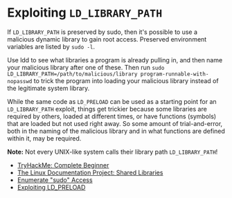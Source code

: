 # Exploiting `LD_LIBRARY_PATH`

If `LD_LIBRARY_PATH` is preserved by sudo, then it's possible to use a malicious dynamic library to gain root access. Preserved environment variables are listed by `sudo -l`.

Use ldd to see what libraries a program is already pulling in, and then name your malicious library after one of these. Then run `sudo LD_LIBRARY_PATH=/path/to/malicious/library program-runnable-with-nopasswd` to trick the program into loading your malicious library instead of the legitimate system library.

While the same code as `LD_PRELOAD` can be used as a starting point for an `LD_LIBRARY_PATH` exploit, things get trickier because some libraries are required by others, loaded at different times, or have functions (symbols) that are loaded but not used right away. So some amount of trial-and-error, both in the naming of the malicious library and in what functions are defined within it, may be required.

**Note:** Not every UNIX-like system calls their library path `LD_LIBRARY_PATH`!

* [TryHackMe: Complete Beginner](https://tryhackme.com/path/outline/beginner)
* [The Linux Documentation Project: Shared Libraries](https://tldp.org/HOWTO/Program-Library-HOWTO/shared-libraries.html)
* [Enumerate "sudo" Access](./Enumerate%20%22sudo%22%20Access.md)
* [Exploiting LD_PRELOAD](./Exploiting%20LD_PRELOAD.md)
